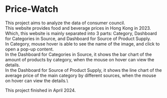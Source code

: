 # Price-Watch
This project aims to analyze the data of consumer council.\
This website provides food and beverage prices in Hong Kong in 2023. \
Which, this website is mainly separated into 3 parts: Category, Dashboard for Categories in Source, and Dashboard for Source of Product Supply.\
In Category, mouse hover is able to see the name of the image, and click to open a pop-up content.\
In the Dashboard for Categories in Source, it shows the bar chart of the amount of products by category, when the mouse on hover can view the details. \
In the Dashboard for Source of Product Supply, it shows the line chart of the average price of the main category by different sources, when the mouse on hover can view the details.\

This project finished in April 2024.
